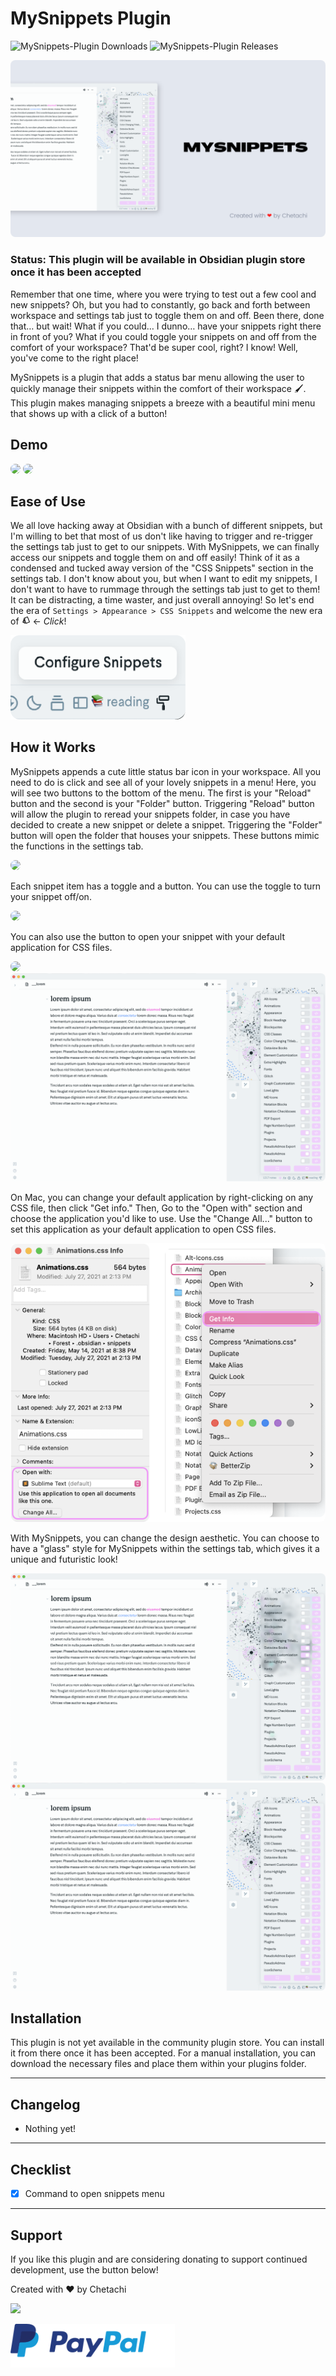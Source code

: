 # MySnippets Plugin

![MySnippets-Plugin Downloads](https://img.shields.io/github/downloads/chetachiezikeuzor/MySnippets-Plugin/total.svg)
![MySnippets-Plugin Releases](https://img.shields.io/github/v/release/chetachiezikeuzor/MySnippets-Plugin)

<img src="https://raw.githubusercontent.com/chetachiezikeuzor/MySnippets-Plugin/master/assets/MySnippets.png" style=" box-shadow: 0 2px 8px 0 var(--background-modifier-border); border-radius: 8px; ">

### Status: This plugin will be available in Obsidian plugin store once it has been accepted

Remember that one time, where you were trying to test out a few cool and new snippets? Oh, but you had to constantly, go back and forth between workspace and settings tab just to toggle them on and off. Been there, done that… but wait! What if you could… I dunno… have your snippets right there in front of you? What if you could toggle your snippets on and off from the comfort of your workspace? That'd be super cool, right? I know! Well, you've come to the right place!

MySnippets is a plugin that adds a status bar menu allowing the user to quickly manage their snippets within the comfort of their workspace 🖌. This plugin makes managing snippets a breeze with a beautiful mini menu that shows up with a click of a button!

## Demo

<img src="https://raw.githubusercontent.com/chetachiezikeuzor/MySnippets-Plugin/master/assets/toggleSnippets.gif" style=" box-shadow: 0 2px 8px 0 var(--background-modifier-border); border-radius: 8px; ">

<img src="https://raw.githubusercontent.com/chetachiezikeuzor/MySnippets-Plugin/master/assets/menuCommand.gif" style=" box-shadow: 0 2px 8px 0 var(--background-modifier-border); border-radius: 8px; ">

## Ease of Use

We all love hacking away at Obsidian with a bunch of different snippets, but I'm willing to bet that most of us don't like having to trigger and re-trigger the settings tab just to get to our snippets. With MySnippets, we can finally access our snippets and toggle them on and off easily! Think of it as a condensed and tucked away version of the "CSS Snippets" section in the settings tab. I don't know about you, but when I want to edit my snippets, I don't want to have to rummage through the settings tab just to get to them! It can be distracting, a time waster, and just overall annoying! So let's end the era of `Settings > Appearance > CSS Snippets` and welcome the new era of <svg xmlns="http://www.w3.org/2000/svg" viewBox="0 0 24 24" stroke-width="0" stroke-linecap="round" stroke-linejoin="round" height="1em" width="1em"><path d="M5.764 8l-.295-.73a1 1 0 0 1 .553-1.302l9.272-3.746a1 1 0 0 1 1.301.552l5.62 13.908a1 1 0 0 1-.553 1.302L12.39 21.73a1 1 0 0 1-1.302-.553L11 20.96V21H7a1 1 0 0 1-1-1v-.27l-3.35-1.353a1 1 0 0 1-.552-1.302L5.764 8zM8 19h2.209L8 13.533V19zm-2-6.244l-1.673 4.141L6 17.608v-4.852zm1.698-5.309l4.87 12.054l7.418-2.997l-4.87-12.053l-7.418 2.996zm2.978 2.033a1 1 0 1 1-.749-1.855a1 1 0 0 1 .75 1.855z" fill="currentColor"/></svg> ← _Click_!

<img src="https://raw.githubusercontent.com/chetachiezikeuzor/MySnippets-Plugin/master/assets/configureSnippets.png" width="280px">

## How it Works

MySnippets appends a cute little status bar icon in your workspace. All you need to do is click and see all of your lovely snippets in a menu! Here, you will see two buttons to the bottom of the menu. The first is your "Reload" button and the second is your "Folder" button. Triggering "Reload" button will allow the plugin to reread your snippets folder, in case you have decided to create a new snippet or delete a snippet. Triggering the "Folder" button will open the folder that houses your snippets. These buttons mimic the functions in the settings tab.

<img src="https://raw.githubusercontent.com/chetachiezikeuzor/MySnippets-Plugin/master/assets/demo5.gif" style=" box-shadow: 0 2px 8px 0 var(--background-modifier-border); border-radius: 8px; ">

Each snippet item has a toggle and a button. You can use the toggle to turn your snippet off/on.

<img src="https://raw.githubusercontent.com/chetachiezikeuzor/MySnippets-Plugin/master/assets/toggleSnippets.gif" style=" box-shadow: 0 2px 8px 0 var(--background-modifier-border); border-radius: 8px; ">

You can also use the button to open your snippet with your default application for CSS files.

<img src="https://raw.githubusercontent.com/chetachiezikeuzor/MySnippets-Plugin/master/assets/openSnippets.gif" style=" box-shadow: 0 2px 8px 0 var(--background-modifier-border); border-radius: 8px; ">

<img src="https://raw.githubusercontent.com/chetachiezikeuzor/MySnippets-Plugin/master/assets/regularMenu.png" style=" box-shadow: 0 2px 8px 0 var(--background-modifier-border); border-radius: 8px; ">

On Mac, you can change your default application by right-clicking on any CSS file, then click "Get info." Then, Go to the "Open with" section and choose the application you'd like to use. Use the "Change All..." button to set this application as your default application to open CSS files.

<img src="https://raw.githubusercontent.com/chetachiezikeuzor/MySnippets-Plugin/master/assets/defaultApp.png" style=" box-shadow: 0 2px 8px 0 var(--background-modifier-border); border-radius: 8px; ">

With MySnippets, you can change the design aesthetic. You can choose to have a "glass" style for MySnippets within the settings tab, which gives it a unique and futuristic look!

<img src="https://raw.githubusercontent.com/chetachiezikeuzor/MySnippets-Plugin/master/assets/glassMenu.png" style=" box-shadow: 0 2px 8px 0 var(--background-modifier-border); border-radius: 8px; ">

<img src="https://raw.githubusercontent.com/chetachiezikeuzor/MySnippets-Plugin/master/assets/regularMenu.png" style=" box-shadow: 0 2px 8px 0 var(--background-modifier-border); border-radius: 8px; ">

## Installation

This plugin is not yet available in the community plugin store. You can install it from there once it has been accepted. For a manual installation, you can download the necessary files and place them within your plugins folder.

---

## Changelog

- Nothing yet!

---

## Checklist

- [x] Command to open snippets menu

---

## Support

If you like this plugin and are considering donating to support continued development, use the button below!

Created with ❤️ by Chetachi

<a href="https://www.buymeacoffee.com/chetachi"><img src="https://img.buymeacoffee.com/button-api/?text=Buy me a coffee&amp;emoji=&amp;slug=chetachi&amp;button_colour=e3e7ef&amp;font_colour=262626&amp;font_family=Inter&amp;outline_colour=262626&amp;coffee_colour=ff0000"></a>

<a href="https://paypal.me/chelseaezikeuzor">
<img src="https://raw.githubusercontent.com/chetachiezikeuzor/MySnippets-Plugin/master/assets/paypal.svg" height="70"></a>
